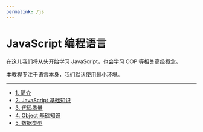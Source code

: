 ```yaml
---
permalink: /js
---
```


# JavaScript 编程语言

在这儿我们将从头开始学习 JavaScript，也会学习 OOP 等相关高级概念。

本教程专注于语言本身，我们默认使用最小环境。

---

* [1. 简介](01-getting-started/)  
* [2. JavaScript 基础知识](02-first-steps/)  
* [3. 代码质量](03-code-quality/)  
* [4. Object 基础知识](04-object-basics/)  
* [5. 数据类型](05-data-types/)  